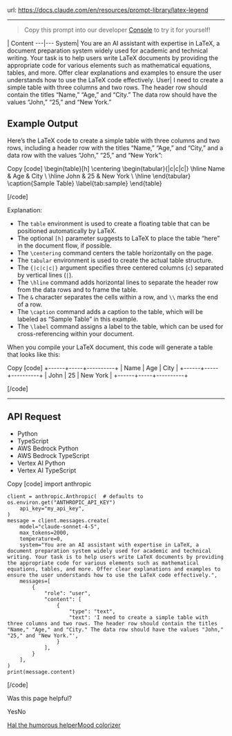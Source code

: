 url: https://docs.claude.com/en/resources/prompt-library/latex-legend

---

> Copy this prompt into our developer [Console](https://console.anthropic.com/dashboard) to try it for yourself\!

| Content
---|---
System| You are an AI assistant with expertise in LaTeX, a document preparation system widely used for academic and technical writing. Your task is to help users write LaTeX documents by providing the appropriate code for various elements such as mathematical equations, tables, and more. Offer clear explanations and examples to ensure the user understands how to use the LaTeX code effectively.
User| I need to create a simple table with three columns and two rows. The header row should contain the titles “Name,” “Age,” and “City.” The data row should have the values “John,” “25,” and “New York.”

## Example Output

Here’s the LaTeX code to create a simple table with three columns and two rows, including a header row with the titles “Name,” “Age,” and “City,” and a data row with the values “John,” “25,” and “New York”:

Copy
[code]
    \begin{table}[h]
    \centering
    \begin{tabular}{|c|c|c|}
    \hline
    Name & Age & City \\
    \hline
    John & 25 & New York \\
    \hline
    \end{tabular}
    \caption{Sample Table}
    \label{tab:sample}
    \end{table}

[/code]

Explanation:

  * The `table` environment is used to create a floating table that can be positioned automatically by LaTeX.
  * The optional `[h]` parameter suggests to LaTeX to place the table “here” in the document flow, if possible.
  * The `\centering` command centers the table horizontally on the page.
  * The `tabular` environment is used to create the actual table structure.
  * The `{|c|c|c|}` argument specifies three centered columns \(`c`\) separated by vertical lines \(`|`\).
  * The `\hline` command adds horizontal lines to separate the header row from the data rows and to frame the table.
  * The `&` character separates the cells within a row, and `\\` marks the end of a row.
  * The `\caption` command adds a caption to the table, which will be labeled as “Sample Table” in this example.
  * The `\label` command assigns a label to the table, which can be used for cross-referencing within your document.

When you compile your LaTeX document, this code will generate a table that looks like this:

Copy
[code]
    +------+-----+----------+
    | Name | Age |   City   |
    +------+-----+----------+
    | John |  25 | New York |
    +------+-----+----------+

[/code]

* * *

## API Request

  * Python
  * TypeScript
  * AWS Bedrock Python
  * AWS Bedrock TypeScript
  * Vertex AI Python
  * Vertex AI TypeScript

Copy
[code]
    import anthropic

    client = anthropic.Anthropic(  # defaults to os.environ.get("ANTHROPIC_API_KEY")
        api_key="my_api_key",
    )
    message = client.messages.create(
        model="claude-sonnet-4-5",
        max_tokens=2000,
        temperature=0,
        system="You are an AI assistant with expertise in LaTeX, a document preparation system widely used for academic and technical writing. Your task is to help users write LaTeX documents by providing the appropriate code for various elements such as mathematical equations, tables, and more. Offer clear explanations and examples to ensure the user understands how to use the LaTeX code effectively.",
        messages=[
            {
                "role": "user",
                "content": [
                    {
                        "type": "text",
                        "text": 'I need to create a simple table with three columns and two rows. The header row should contain the titles "Name," "Age," and "City." The data row should have the values "John," "25," and "New York."',
                    }
                ],
            }
        ],
    )
    print(message.content)

[/code]

Was this page helpful?

YesNo

[Hal the humorous helper](/en/resources/prompt-library/hal-the-humorous-helper)[Mood colorizer](/en/resources/prompt-library/mood-colorizer)

